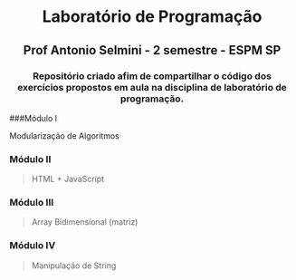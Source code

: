 <h1 align="center", color:red>Laboratório de Programação</h1>
 
<h2 align="center">Prof Antonio Selmini - 2 semestre - ESPM SP</h2>

<h3 align="center">Repositório criado afim de compartilhar o código dos exercícios propostos em aula na disciplina de laboratório de programação.</h3>

###Módulo I

<p>Modularização de Algoritmos

### Módulo II

>HTML + JavaScript

### Módulo III

>Array Bidimensional (matriz)

### Módulo IV

>Manipulação de String
